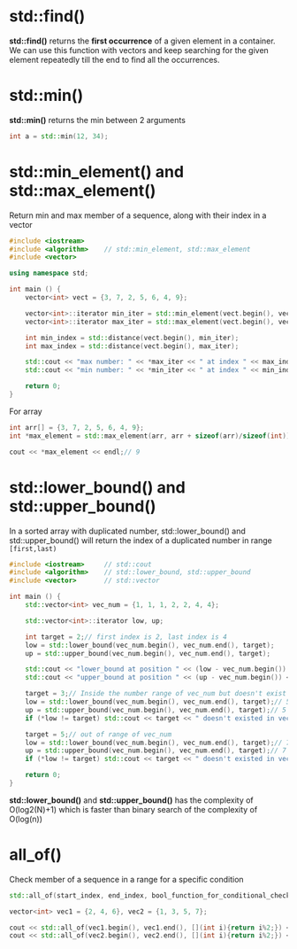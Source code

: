 # std::find()
**std::find()** returns the **first occurrence** of a given element in a container. We can use this function with vectors and keep searching for the given element repeatedly till the end to find all the occurrences.
# std::min()
**std::min()** returns the min between 2 arguments
```cpp
int a = std::min(12, 34);
```
# std::min_element() and std::max_element()
Return min and max member of a sequence, along with their index in a vector
```cpp
#include <iostream>
#include <algorithm>    // std::min_element, std::max_element
#include <vector>

using namespace std;

int main () {
    vector<int> vect = {3, 7, 2, 5, 6, 4, 9};

    vector<int>::iterator min_iter = std::min_element(vect.begin(), vect.end());
    vector<int>::iterator max_iter = std::max_element(vect.begin(), vect.end());

    int min_index = std::distance(vect.begin(), min_iter);
    int max_index = std::distance(vect.begin(), max_iter);

    std::cout << "max number: " << *max_iter << " at index " << max_index << '\n';
    std::cout << "min number: " << *min_iter << " at index " << min_index << '\n';

    return 0;
}
```
For array
```cpp
int arr[] = {3, 7, 2, 5, 6, 4, 9};
int *max_element = std::max_element(arr, arr + sizeof(arr)/sizeof(int));

cout << *max_element << endl;// 9
```
# std::lower_bound() and std::upper_bound()

In a sorted array with duplicated number, std::lower_bound() and std::upper_bound() will return the index of a duplicated number in range ``[first,last)``

```cpp
#include <iostream>     // std::cout
#include <algorithm>    // std::lower_bound, std::upper_bound
#include <vector>       // std::vector

int main () {
    std::vector<int> vec_num = {1, 1, 1, 2, 2, 4, 4};

    std::vector<int>::iterator low, up;

    int target = 2;// first index is 2, last index is 4
    low = std::lower_bound(vec_num.begin(), vec_num.end(), target);
    up = std::upper_bound(vec_num.begin(), vec_num.end(), target);

    std::cout << "lower_bound at position " << (low - vec_num.begin()) << '\n';// 3
    std::cout << "upper_bound at position " << (up - vec_num.begin()) << '\n'; // 5

    target = 3;// Inside the number range of vec_num but doesn't exist
    low = std::lower_bound(vec_num.begin(), vec_num.end(), target);// 5
    up = std::upper_bound(vec_num.begin(), vec_num.end(), target);// 5
    if (*low != target) std::cout << target << " doesn't existed in vec_num\n";

    target = 5;// out of range of vec_num
    low = std::lower_bound(vec_num.begin(), vec_num.end(), target);// 7
    up = std::upper_bound(vec_num.begin(), vec_num.end(), target);// 7
    if (*low != target) std::cout << target << " doesn't existed in vec_num\n";

    return 0;
}
```
**std::lower_bound()** and **std::upper_bound()** has the complexity of O(log2(N)+1) which is faster than binary search of the complexity of O(log(n))
# all_of()
Check member of a sequence in a range for a specific condition
```cpp
std::all_of(start_index, end_index, bool_function_for_conditional_check);
```

```cpp
vector<int> vec1 = {2, 4, 6}, vec2 = {1, 3, 5, 7};

cout << std::all_of(vec1.begin(), vec1.end(), [](int i){return i%2;}) << endl; // 0 (false) as all vec1 members are even numbers
cout << std::all_of(vec2.begin(), vec2.end(), [](int i){return i%2;}) << endl; // 1 (true) as all vec2 members are odd numbers
```
